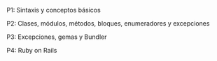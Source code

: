 P1: Sintaxis y conceptos básicos

P2: Clases, módulos, métodos, bloques, enumeradores y excepciones

P3: Excepciones, gemas y Bundler

P4: Ruby on Rails
